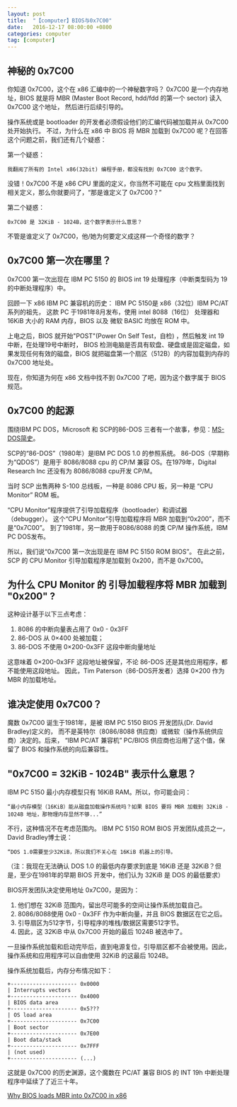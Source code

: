 ```yaml
---
layout: post
title:  "【computer】BIOS与0x7C00"
date:   2016-12-17 08:00:00 +0800
categories: computer
tag: [computer]
---
```

## 神秘的 0x7C00

你知道 0x7C00，这个在 x86 汇编中的一个神秘数字吗？
0x7C00 是一个内存地址，BIOS 就是将 MBR (Master Boot Record, hdd/fdd 的第一个 sector) 读入 0x7C00 这个地址，
然后进行后续引导的。

操作系统或是 bootloader 的开发者必须假设他们的汇编代码被加载并从 0x7C00 处开始执行。
不过，为什么在 x86 中 BIOS 将 MBR 加载到 0x7C00 呢？在回答这个问题之前，我们还有几个疑惑：

第一个疑惑：

    我翻阅了所有的 Intel x86(32bit) 编程手册，都没有找到 0x7C00 这个数字。

没错！0x7C00 不是 x86 CPU 里面的定义，你当然不可能在 cpu 文档里面找到相关定义，那么你就要问了，“那是谁定义了 0x7C00？”

第二个疑惑：

    0x7C00 是 32KiB - 1024B，这个数字表示什么意思？

不管是谁定义了 0x7C00，他/她为何要定义成这样一个奇怪的数字？

## 0x7C00 第一次在哪里？

0x7C00 第一次出现在 IBM PC 5150 的 BIOS int 19 处理程序（中断类型码为 19 的中断处理程序）中。

回顾一下 x86 IBM PC 兼容机的历史：
IBM PC 5150是 x86（32位）IBM PC/AT系列的祖先，
这款 PC 于1981年8月发布，使用 intel 8088（16位） 处理器和 16KiB 大小的 RAM 内存，BIOS 以及 微软 BASIC 均放在 ROM 中。

上电之后，BIOS 就开始"POST"(Power On Self Test，自检) ，然后触发 int 19 中断，在处理19号中断时，
BIOS 检测电脑是否具有软盘、硬盘或是固定磁盘，如果发现任何有效的磁盘，BIOS 就把磁盘第一个扇区（512B）的内容加载到内存的 0x7C00 地址处。

现在，你知道为何在 x86 文档中找不到 0x7C00 了吧，因为这个数字属于 BIOS 规范。

## 0x7C00 的起源

围绕IBM PC DOS，Microsoft 和 SCP的86-DOS 三者有一个故事，参见：[MS-DOS简史](http://www.patersontech.com/dos/byte%E2%80%93history.aspx)。

SCP的“86-DOS”（1980年）是IBM PC DOS 1.0 的参照系统。
86-DOS（早期称为“QDOS”）是用于 8086/8088 cpu 的 CP/M 兼容 OS。在1979年，Digital Research Inc 还没有为 8086/8088 cpu开发 CP/M。

当时 SCP 出售两种 S-100 总线板，一种是 8086 CPU 板，另一种是 “CPU Monitor” ROM 板。

“CPU Monitor”程序提供了引导加载程序（bootloader）和调试器（debugger）。
这个“CPU Monitor”引导加载程序将 MBR 加载到“0x200”，而不是“0x7C00”。
到了1981年，另一款用于8086/8088 的类 CP/M 操作系统，IBM PC DOS发布。

所以，我们说“0x7C00 第一次出现是在 IBM PC 5150 ROM BIOS”。
在此之前，SCP 的 CPU Monitor 引导加载程序是加载到 0x200，而不是 0x7C00。

## 为什么 CPU Monitor 的 引导加载程序将 MBR 加载到 "0x200" ?

这种设计基于以下三点考虑：

1. 8086 的中断向量表占用了 0x0 - 0x3FF
2. 86-DOS 从 0×400 处被加载；
3. 86-DOS 不使用 0×200-0x3FF 这段中断向量地址

这意味着 0×200-0x3FF 这段地址被保留，不论 86-DOS 还是其他应用程序，都不能使用这段地址。
因此，Tim Paterson（86-DOS开发者）选择 0×200 作为 MBR 的加载地址。

## 谁决定使用 0x7C00？
魔数 0x7C00 诞生于1981年，是被 IBM PC 5150 BIOS 开发团队(Dr. David Bradley)定义的，
而不是英特尔（8086/8088 供应商）或微软（操作系统供应商）决定的。后来， “IBM PC/AT 兼容机” PC/BIOS 供应商也沿用了这个值，保留了 BIOS 和操作系统的向后兼容性。

## "0x7C00 = 32KiB - 1024B" 表示什么意思？

IBM PC 5150 最小内存模型只有 16KiB RAM。所以，你可能会问：

    “最小内存模型（16KiB）能从磁盘加载操作系统吗？如果 BIOS 要将 MBR 加载到 32KiB - 1024B 地址，那物理内存显然不够...”

不行，这种情况不在考虑范围内。 IBM PC 5150 ROM BIOS 开发团队成员之一，David Bradley博士说：

    “DOS 1.0需要至少32KiB，所以我们不关心在 16KiB 机器上的引导。

（注：我现在无法确认 DOS 1.0 的最低内存要求到底是 16KiB 还是 32KiB？但是，至少在1981年的早期 BIOS 开发中，他们认为 32KiB 是 DOS 的最低要求）

BIOS开发团队决定使用地址 0x7C00，是因为：

1. 他们想在 32KiB 范围内，留出尽可能多的空间让操作系统加载自己。
2. 8086/8088使用 0x0 - 0x3FF 作为中断向量，并且 BIOS 数据区在它之后。
3. 引导扇区为512字节，引导程序的堆栈/数据区需要512字节。
4. 因此，这 32KiB 中从 0x7C00 开始的最后 1024B 被选中了。

一旦操作系统加载和启动完毕后，直到电源复位，引导扇区都不会被使用。因此，操作系统和应用程序可以自由使用 32KiB 的这最后 1024B。

操作系统加载后，内存分布情况如下：

    +--------------------- 0x0000
    | Interrupts vectors
    +--------------------- 0x4000
    | BIOS data area
    +--------------------- 0x5???
    | OS load area
    +--------------------- 0x7C00
    | Boot sector
    +--------------------- 0x7E00
    | Boot data/stack
    +--------------------- 0x7FFF
    | (not used)
    +--------------------- (...)

这就是 0x7C00 的历史渊源，这个魔数在 PC/AT 兼容 BIOS 的 INT 19h 中断处理程序中延续了了近三十年。

[Why BIOS loads MBR into 0x7C00 in x86](http://www.glamenv-septzen.net/en/view/6)
